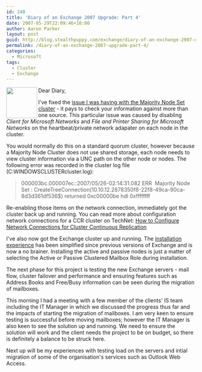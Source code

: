 ```yaml
---
id: 248
title: 'Diary of an Exchange 2007 Upgrade: Part 4'
date: 2007-05-29T22:09:46+10:00
author: Aaron Parker
layout: post
guid: http://blog.stealthpuppy.com/exchange/diary-of-an-exchange-2007-upgrade-part-4
permalink: /diary-of-an-exchange-2007-upgrade-part-4/
categories:
  - Microsoft
tags:
  - Cluster
  - Exchange
---
```

<img align="left" width="82" src="{{site.baseurl}}.com/media/2007/05/exchange1.png" height="82" style="width: 82px; height: 82px" />Dear Diary,

I've fixed the [issue I was having with the Majority Node Set cluster]({{site.baseurl}}/exchange/diary-of-an-exchange-2007-upgrade-part-3) - it pays to check your information against more than one source. This particular issue was caused by disabling _Client for Microsoft Networks_ and _File and Printer Sharing for Microsoft Networks_ on the heartbeat/private network adapater on each node in the cluster.

You would normally do this on a standard quorum cluster, however because a Majority Node Cluster does not use shared storage, each node needs to view cluster information via a UNC path on the other node or nodes. The following error was recorded in the cluster log file (C:WINDOWSCLUSTERcluster.log):

> 000003bc.000007ec::2007/05/26-02:14:31.082 ERR  Majority Node Set <Majority Node Set>: CreateTreeConnection(10.10.12.2878350f8-22f8-49ca-90ca-8d3d361df536$) returned 0xc00000be hdl 0xffffffff

Re-enabling those items on the network connection, immediately got the cluster back up and running. You can read more about configuration network connections for a CCR cluster on TechNet: [How to Configure Network Connections for Cluster Continuous Replication](http://technet.microsoft.com/en-us/library/aa997910.aspx)

I've also now got the Exchange cluster up and running. The [installation experience](http://msexchangeteam.com/archive/2007/01/18/432264.aspx) has been simplified since previous versions of Exchange and is now a no brainer. Installing the active and passive nodes is just a matter of selecting the Active or Passive Clustered Mailbox Role during installation.

The next phase for this project is testing the new Exchange servers - mail flow, cluster failover and performance and ensuring features such as Address Books and Free/Busy information can be seen during the migration of mailboxes.

This morning I had a meeting with a few member of the clients' IS team including the IT Manager in which we discussed the progress thus far and the impacts of starting the migration of mailboxes. I am very keen to ensure testing is successful before moving mailboxes; however the IT Manager is also keen to see the solution up and running. We need to ensure the solution will work and the client needs the project to be on budget, so there is definitely a balance to be struck here.

Next up will be my experiences with testing load on the servers and intial migration of some of the organisation's services such as Outlook Web Access.